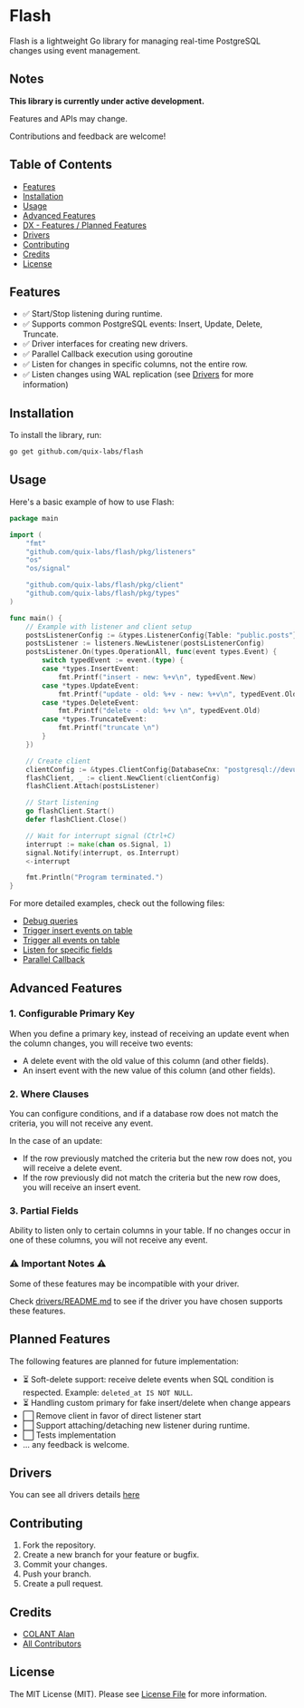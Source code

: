 # Flash

Flash is a lightweight Go library for managing real-time PostgreSQL changes using event management.

## Notes

**This library is currently under active development.**

Features and APIs may change.

Contributions and feedback are welcome!

## Table of Contents

- [Features](#features)
- [Installation](#installation)
- [Usage](#usage)
- [Advanced Features](#advanced-features)
- [DX - Features / Planned Features](#planned-features)
- [Drivers](#drivers)
- [Contributing](#contributing)
- [Credits](#credits)
- [License](#license)

## Features

- ✅ Start/Stop listening during runtime.
- ✅ Supports common PostgreSQL events: Insert, Update, Delete, Truncate.
- ✅ Driver interfaces for creating new drivers.
- ✅ Parallel Callback execution using goroutine
- ✅ Listen for changes in specific columns, not the entire row.
- ✅ Listen changes using WAL replication (see [Drivers](#drivers) for more information)

## Installation

To install the library, run:

```bash
go get github.com/quix-labs/flash
```

## Usage

Here's a basic example of how to use Flash:

```go
package main

import (
	"fmt"
	"github.com/quix-labs/flash/pkg/listeners"
	"os"
	"os/signal"

	"github.com/quix-labs/flash/pkg/client"
	"github.com/quix-labs/flash/pkg/types"
)

func main() {
	// Example with listener and client setup
	postsListenerConfig := &types.ListenerConfig{Table: "public.posts"}
	postsListener := listeners.NewListener(postsListenerConfig)
	postsListener.On(types.OperationAll, func(event types.Event) {
		switch typedEvent := event.(type) {
		case *types.InsertEvent:
			fmt.Printf("insert - new: %+v\n", typedEvent.New)
		case *types.UpdateEvent:
			fmt.Printf("update - old: %+v - new: %+v\n", typedEvent.Old, typedEvent.New)
		case *types.DeleteEvent:
			fmt.Printf("delete - old: %+v \n", typedEvent.Old)
		case *types.TruncateEvent:
			fmt.Printf("truncate \n")
		}
	})

	// Create client
	clientConfig := &types.ClientConfig{DatabaseCnx: "postgresql://devuser:devpass@localhost:5432/devdb"}
	flashClient, _ := client.NewClient(clientConfig)
	flashClient.Attach(postsListener)

	// Start listening
	go flashClient.Start()
	defer flashClient.Close()

	// Wait for interrupt signal (Ctrl+C)
	interrupt := make(chan os.Signal, 1)
	signal.Notify(interrupt, os.Interrupt)
	<-interrupt

	fmt.Println("Program terminated.")
}
```

For more detailed examples, check out the following files:

- [Debug queries](examples/debug_trace/debug_trace.go)
- [Trigger insert events on table](examples/trigger_insert/trigger_insert.go)
- [Trigger all events on table](examples/trigger_all/trigger_all.go)
- [Listen for specific fields](examples/specific_fields/specific_fields.go)
- [Parallel Callback](examples/parallel_callback/parallel_callback.go)

## Advanced Features

### 1. Configurable Primary Key

When you define a primary key, instead of receiving an update event when the column changes, you will receive two
events:

- A delete event with the old value of this column (and other fields).
- An insert event with the new value of this column (and other fields).

### 2. Where Clauses

You can configure conditions, and if a database row does not match the criteria, you will not receive any event.

In the case of an update:

- If the row previously matched the criteria but the new row does not, you will receive a delete event.
- If the row previously did not match the criteria but the new row does, you will receive an insert event.

### 3. Partial Fields

Ability to listen only to certain columns in your table. If no changes occur in one of these columns, you will not
receive any event.

### ⚠️ Important Notes ⚠️

Some of these features may be incompatible with your driver.

Check [drivers/README.md](pkg/drivers/README.md) to see if the driver you have chosen supports these features.

## Planned Features

The following features are planned for future implementation:

- ⏳ Soft-delete support: receive delete events when SQL condition is respected. Example: `deleted_at IS NOT NULL`.
- ⏳ Handling custom primary for fake insert/delete when change appears
- ⬜ Remove client in favor of direct listener start
- ⬜ Support attaching/detaching new listener during runtime.
- ⬜ Tests implementation
- ... any feedback is welcome.

## Drivers

You can see all drivers details [here](pkg/drivers/README.md)

## Contributing

1. Fork the repository.
2. Create a new branch for your feature or bugfix.
3. Commit your changes.
4. Push your branch.
5. Create a pull request.

## Credits

- [COLANT Alan](https://github.com/alancolant)
- [All Contributors](../../contributors)

## License

The MIT License (MIT). Please see [License File](LICENSE.md) for more information.


